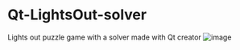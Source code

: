 # Qt-LightsOut-solver
Lights out puzzle game with a solver made with Qt creator
![image](https://user-images.githubusercontent.com/91566624/197890949-1985d569-7d2c-4d06-a95a-e8e4e648b3e3.png)

